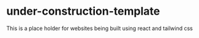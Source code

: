# under-construction-template
This is a place holder for websites being built using react and tailwind css
